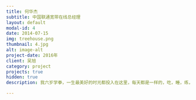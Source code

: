 ```yaml
---
title: 何华杰
subtitle: 中国联通宽带在线总经理
layout: default
modal-id: 4
date: 2014-07-15
img: treehouse.png
thumbnail: 4.jpg
alt: image-alt
project-date: 2016年
client: 吴旭
category: project
projects: true
hidden: true
description: 我六岁学拳，一生最美好的时光都投入在这里，每天都是一样的，吃，睡，练，六十六年如一日。太极是宁静灵魂的艺术，它所教给我的是，不被形式束缚，做真实的自我，拳术就是要忠诚地表达自己，曲伸舍随，顺乎自然，人生的智慧也全在这里边。以专注、精进、平和的心做每一次练习，在每一次练习中，发现你自己、完善你自己，拳就是心。一拳，一生。太极拳，就是我的生命。

---
```

